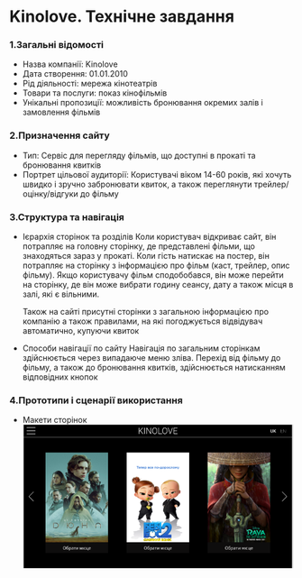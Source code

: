 # Kinolove. Технічне завдання
### 1.Загальні відомості
- Назва компанії: Kinolove
- Дата створення: 01.01.2010
- Рід діяльності: мережа кінотеатрів
- Товари та послуги: показ кінофільмів
 - Унікальні пропозиції: можливість бронювання окремих залів і замовлення фільмів
### 2.Призначення сайту 
 - Тип: Сервіс для перегляду фільмів, що доступні в прокаті та бронювання квитків
 - Портрет цільової аудиторії: 
    Користувачі віком 14-60 років, які хочуть швидко і зручно забронювати квиток, а також переглянути трейлер/оцінку/відгуки до фільму 
### 3.Структура та навігація
- Ієрархія сторінок та розділів 
    Коли користувач відкриває сайт, він потрапляє на головну сторінку, де представлені фільми, що знаходяться зараз у прокаті. Коли гість натискає на постер, він потрапляє на сторінку з інформацією про фільм (каст, трейлер, опис фільму). Якщо користувачу фільм сподобобався, він може перейти на сторінку, де він може вибрати годину сеансу, дату а також місця в залі, які є вільними.
    
    Також на сайті присутні сторінки з загальною інформацією про компанію а також правилами, на які погоджується відвідувач автоматично, купуючи квиток 
- Способи навігації по сайту
    Навігація по загальним сторінкам здійснюється через випадаюче меню зліва. Перехід від фільму до фільму, а також до бронювання квитків, здійснюється натисканням відповідних кнопок
### 4.Прототипи і сценарії використання
- Макети сторінок 
![Home Page!](./images/main-page.png)
